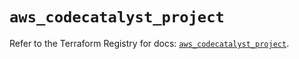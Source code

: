# `aws_codecatalyst_project`

Refer to the Terraform Registry for docs: [`aws_codecatalyst_project`](https://registry.terraform.io/providers/hashicorp/aws/5.61.0/docs/resources/codecatalyst_project).
